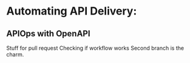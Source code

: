 # Automating API Delivery:
## APIOps with OpenAPI

Stuff for pull request
Checking if workflow works
Second branch is the charm.

